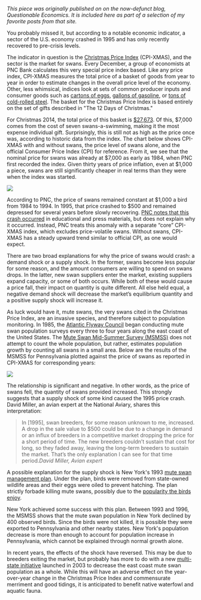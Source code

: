 *This piece was originally published on on the now-defunct blog, Questionable Economics. It is included here as part of a selection of my favorite posts from that site.*

You probably missed it, but according to a notable economic indicator, a sector of the U.S. economy crashed in 1995 and has only recently recovered to pre-crisis levels. 

The indicator in question is the [Christmas Price Index]( https://www.pncchristmaspriceindex.com/) (CPI-XMAS), and the sector is the market for swans. Every December, a group of economists at PNC Bank calculates this very special price index based. Like any price index, CPI-XMAS measures the total price of a basket of goods from year to year in order to estimate changes in the overall price level of the economy. Other, less whimsical, indices look at sets of common producer inputs and consumer goods such as [cartons of eggs](http://data.bls.gov/timeseries/APU0000708111?data_tool=XGtable), [gallons of gasoline](http://data.bls.gov/timeseries/APU00007471A?data_tool=XGtable), or [tons of cold-rolled steel](http://data.bls.gov/timeseries/WPU10170702?data_tool=XGtable). The basket for the Christmas Price Index is based entirely on the set of gifts described in "The 12 Days of Christmas." 

For Christmas 2014, the total price of this basket is [$27,673](https://www.pncchristmaspriceindex.com/pnc/price-index-by-year). Of this, $7,000 comes from the cost of seven swans-a-swimming, making it the most expense individual gift. Surprisingly, this is still not as high as the price once was, according to historic data from the index. The chart below shows CPI-XMAS with and without swans, the price level of swans alone, and the official Consumer Price Index (CPI) for reference. From it, we see that the nominal price for swans was already at $7,000 as early as 1984, when PNC first recorded the index. Given thirty years of price inflation, even at $1,000 a piece, swans are still significantly cheaper in real terms than they were when the index was started. 

![](/content/images/2015/03/PriceIndices.png)

According to PNC, the price of swans remained constant at $1,000 a bird from 1984 to 1994. In 1995, that price crashed to $500 and remained depressed for several years before slowly recovering. [PNC notes that this crash occurred](https://www.pncchristmaspriceindex.com/pdf/2014-Price-Index.pdf) in educational and press materials, but does not explain why it occurred. Instead, PNC treats this anomaly with a separate “core” CPI-XMAS index, which excludes price-volatile swans. Without swans, CPI-XMAS has a steady upward trend similar to official CPI, as one would expect.

There are two broad explanations for why the price of swans would crash: a demand shock or a supply shock. In the former, swans become less popular for some reason, and the amount consumers are willing to spend on swans drops. In the latter, new swan suppliers enter the market, existing suppliers expand capacity, or some of both occurs. While both of these would cause a price fall, their impact on quantity is quite different. All else held equal, a negative demand shock will decrease the market’s equilibrium quantity and a positive supply shock will increase it.

As luck would have it, mute swans, the very swans cited in the Christmas Price Index, are an invasive species, and therefore subject to population monitoring. In 1985, the [Atlantic Flyway Council](http://www.flyways.us/) began conducting mute swan population surveys every three to four years along the east coast of the United States. The [Mute Swan Mid-Summer Survey (MSMSS)]( http://www.portal.state.pa.us/portal/server.pt/document/1374270/2011_mute_swan_survey_results_pdf) does not attempt to count the whole population, but rather, estimates population growth by counting all swans in a small area. Below are the results of the MSMSS for Pennsylvania plotted against the price of swans as reported in CPI-XMAS for corresponding years:  

![](/content/images/2015/03/swanmarket-1.png)

The relationship is significant and negative. In other words, as the price of swans fell, the quantity of swans provided increased. This strongly suggests that a supply shock of some kind caused the 1995 price crash. David Miller, an avian expert at the National Aviary, shares this interpretation:

>In [1995], swan breeders, for some reason unknown to me, increased. A drop in the sale value to $500 could be due to a change in demand or an influx of breeders in a competitive market dropping the price for a short period of time. The new breeders couldn’t sustain that cost for long, so they faded away, leaving the long-term breeders to sustain the market. That’s the only explanation I can see for that time period.<cite>David Miller, Avian expert</cite>

A possible explanation for the supply shock is New York's 1993 [mute swan management plan]( http://www.nytimes.com/2014/01/30/nyregion/a-winged-symbol-of-love-that-new-york-state-wants-banished.html?_r=0). Under the plan, birds were removed from state-owned wildlife areas and their eggs were oiled to prevent hatching. The plan strictly forbade killing mute swans, possibly due to the [popularity the birds enjoy]( http://www.nytimes.com/2014/02/18/opinion/speaking-up-for-the-mute-swan.html).

New York achieved some success with this plan. Between 1993 and 1996, the MSMSS shows that the mute swan population in New York declined by 400 observed birds. Since the birds were not killed, it is possible they were exported to Pennsylvania and other nearby states. New York's population decrease is more than enough to account for population increase in Pennsylvania, which cannot be explained through normal growth alone.
 
In recent years, the effects of the shock have reversed. This may be due to breeders exiting the market, but probably has more to do with a new [multi-state initiative]( https://www.michigan.gov/documents/dnr/AFC_mute_swan_plan1_364878_7.pdf) launched in 2003 to decrease the east coast mute swan population as a whole. While this will have an adverse effect on the year-over-year change in the Christmas Price Index and commensurate merriment and good tidings, it is anticipated to benefit native waterfowl and aquatic fauna.
